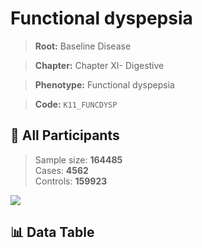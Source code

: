 # Functional dyspepsia

> **Root:** Baseline Disease  

> **Chapter:** Chapter XI- Digestive  

> **Phenotype:** Functional dyspepsia  

> **Code:** `K11_FUNCDYSP`

## 🧪 All Participants  
> Sample size: **164485**  
> Cases: **4562**  
> Controls: **159923**
<img src="/Sensitive/Figures/ALL/Incidence/K11_FUNCDYSP.png"/>

## 📊 Data Table
<CsvTableMRF src="/Sensitive/Data/ALL/Incidence/COX_K11_FUNCDYSP.csv"/>

